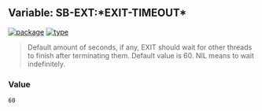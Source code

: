 ## Variable: SB-EXT:\*EXIT-TIMEOUT\*
[![package](https://img.shields.io/badge/Package-SB--EXT-5f9ea0.svg?style=social&colorA=999999)](../) [![type](https://img.shields.io/badge/Type-Variable-5f9ea0.svg?style=social&colorA=999999)](../#variable) 

> Default amount of seconds, if any, EXIT should wait for other
> threads to finish after terminating them. Default value is 60. NIL
> means to wait indefinitely.

### Value
```
60
```
